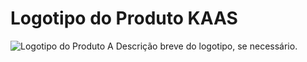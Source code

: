 # Logotipo do Produto KAAS
![Logotipo do Produto A](url-para-o-logotipo-aqui.png)
Descrição breve do logotipo, se necessário.
